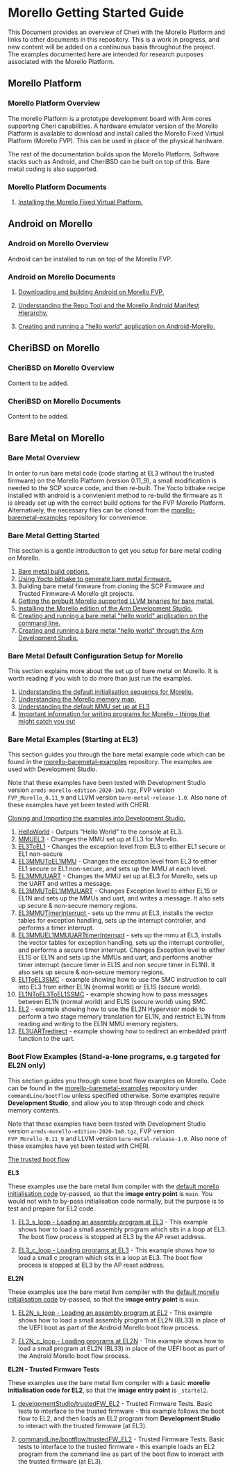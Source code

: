 # Morello Getting Started Guide
This Document provides an overview of Cheri with the Morello Platform and links to other documents in this repository. This is a work in progress, and new content will be added on a continuous basis throughout the project. The examples documented here are intended for research purposes associated with the Morello Platform.

## Morello Platform
### Morello Platform Overview
The morello Platform is a prototype development board with Arm cores supporting Cheri capabilities.
A hardware emulator version of the Morello Platform is available to download and install called the Morello Fixed Virtual Platform (Morello FVP). This can be used in place of the physical hardware.

The rest of the documentation builds upon the Morello Platform. Software stacks such as Android, and CheriBSD can be built on top of this. Bare metal coding is also supported.

### Morello Platform Documents
1. [Installing the Morello Fixed Virtual Platform.](./morello/MorelloPlatform/InstallingMorelloFVP.md)

## Android on Morello
### Android on Morello Overview
Android can be installed to run on top of the Morello FVP.
### Android on Morello Documents
1. [Downloading and building Android on Morello FVP.](./morello/AndroidOnMorello/BuildingMorelloAndroid/BuildingAndroidOnMorello.md)
2. [Understanding the Repo Tool and the Morello Android Manifest Hierarchy.](./morello/AndroidOnMorello/RepoTool/RepoTool.md)

3. [Creating and running a "hello world" application on Android-Morello.](./morello/AndroidOnMorello/HelloWorldOnAndroid/helloWorldOnAndroid.md)


## CheriBSD on Morello
### CheriBSD on Morello Overview
Content to be added.
### CheriBSD on Morello Documents
Content to be added.

## Bare Metal on Morello
### Bare Metal Overview
In order to run bare metal code (code starting at EL3 without the trusted firmware) on the Morello Platform (version 0.11_9), a small modification is needed to the SCP source code, and then re-built. The Yocto bitbake recipe installed with android is a convienient method to re-build the firmware as it is already set up with the correct build options for the FVP Morello Platform. Alternatively, the necessary files can be cloned from the [morello-baremetal-examples](https://github.com/cap-tee/morello-baremetal-examples) repository for convenience.
### Bare Metal Getting Started
This section is a gentle introduction to get you setup for bare metal coding on Morello.
1. [Bare metal build options.](./morello/BareMetalOnMorello/BuildOptions/BuildOptions.md) 
2. [Using Yocto bitbake to generate bare metal firmware.](./morello/BareMetalOnMorello/YoctoBitbake/YoctoBitbake.md)
3. Building bare metal firmware from cloning the SCP Firmware and Trusted Firmware-A Morello git projects.
4. [Getting the prebuilt Morello supported LLVM binaries for bare metal.](./morello/BareMetalOnMorello/LlvmBinaries/LlvmBinaries.md)
5. [Installing the Morello edition of the Arm Development Studio.](./morello/BareMetalOnMorello/InstallingArmDevStudio/InstallingArmDevStudio.md)
6. [Creating and running a bare metal "hello world" application on the command line.](./morello/BareMetalOnMorello/HelloWorldCommandLine/HelloWorldCommandLine.md)
7. [Creating and running a bare metal "hello world" through the Arm Development Studio.](./morello/BareMetalOnMorello/HelloWorldArmDevStudio/HelloWorldArmDevStudio.md)

### Bare Metal Default Configuration Setup for Morello
This section explains more about the set up of bare metal on Morello. It is worth reading if you wish to do more than just run the examples. 
1. [Understanding the default initialisation sequence for Morello.](./morello/BareMetalOnMorello/DefaultSetup/InitSequence/InitSequence.md)
2. [Understanding the Morello memory map.](./morello/BareMetalOnMorello/DefaultSetup/MemMap/MemMap.md)
3. [Understanding the default MMU set up at EL3](./morello/BareMetalOnMorello/DefaultSetup/MMU/MMU.md)
4. [Important information for writing programs for Morello - things that might catch you out](./morello/BareMetalOnMorello/DefaultSetup/Important/Important.md)

### Bare Metal Examples (Starting at EL3)
This section guides you through the bare metal example code which can be found in the [morello-baremetal-examples](https://github.com/cap-tee/morello-baremetal-examples) repository. The examples are used with Development Studio. 

Note that these examples have been tested with Development Studio version `armds-morello-edition-2020-1m0.tgz`, FVP version `FVP_Morello_0.11_9` and LLVM version `bare-metal-release-1.0`. Also none of these examples have yet been tested with CHERI.

[Cloning and Importing the examples into Development Studio.](./morello/BareMetalOnMorello/BareMetalExamples/DownloadingExamples/DownloadingExamples.md)

1. [HelloWorld](./morello/BareMetalOnMorello/BareMetalExamples/HelloWorld/HelloWorld.md) - Outputs "Hello World" to the console at EL3.
2. [MMUEL3](./morello/BareMetalOnMorello/BareMetalExamples/MMUEL3/MMUEL3.md) - Changes the MMU set up at EL3 for Morello.
3. [EL3ToEL1](./morello/BareMetalOnMorello/BareMetalExamples/EL3ToEL1/EL3ToEL1.md) - Changes the exception level from EL3 to either EL1 secure or EL1 non-secure
4. [EL3MMUToEL1MMU](./morello/BareMetalOnMorello/BareMetalExamples/EL3MMUToEL1MMU/EL3MMUToEL1MMU.md) - Changes the exception level from EL3 to either EL1 secure or EL1 non-secure, and sets up the MMU at each level.
5. [EL3MMUUART](./morello/BareMetalOnMorello/BareMetalExamples/EL3MMUUart/EL3MMUUart.md) - Changes the MMU set up at EL3 for Morello, sets up the UART and writes a message.
6. [EL3MMUToEL1MMUUART](./morello/BareMetalOnMorello/BareMetalExamples/EL3MMUToEL1MMUUART/EL3MMUToEL1MMUUART.md) - Changes Exception level to either EL1S or EL1N and sets up the MMUs and uart, and writes a message. It also sets up secure & non-secure memory regions.
7. [EL3MMUTimerInterrupt
](./morello/BareMetalOnMorello/BareMetalExamples/EL3MMUTimerInterrupt/EL3MMUTimerInterrupt.md) -  sets up the mmu at EL3, installs the vector tables for exception handling, sets up the interrupt controller, and performs a timer interrupt.
8. [EL3MMUEL1MMUUARTtimerInterrupt](./morello/BareMetalOnMorello/BareMetalExamples/EL3MMUEL1MMUUARTtimerInterrupt/EL3MMUEL1MMUUARTtimerInterrupt.md) - sets up the mmu at EL3, installs the vector tables for exception handling, sets up the interrupt controller, and performs a secure timer interrupt. Changes Exception level to either EL1S or EL1N and sets up the MMUs and uart, and performs another timer interrupt (secure timer in EL1S and non secure timer in EL1N). It also sets up secure & non-secure memory regions.
9. [EL1ToEL3SMC](./morello/BareMetalOnMorello/BareMetalExamples/EL1ToEL3SMC/EL1ToEL3SMC.md) - example showing how to use the SMC instruction to call into EL3 from either EL1N (normal world) or EL1S (secure world).
10. [EL1NToEL3ToEL1SSMC](./morello/BareMetalOnMorello/BareMetalExamples/EL1NToEL3ToEL1SSMC/EL1NToEL3ToEL1SSMC.md) - example showing how to pass messages between EL1N (normal world) and EL1S (secure world) using SMC.
11. [EL2](./morello/BareMetalOnMorello/BareMetalExamples/EL2/EL2.md) - example showing how to use the EL2N Hypervisor mode to perform a two stage memory translation for EL1N, and restrict EL1N from reading and writing to the EL1N MMU memory registers. 
12. [EL3UARTredirect](./morello/BareMetalOnMorello/BareMetalExamples/EL3UARTredirect/EL3UARTredirect.md) - example showing how to redirect an embedded printf function to the uart. 

### Boot Flow Examples (Stand-a-lone programs, e.g targeted for EL2N only)
This section guides you through some boot flow examples on Morello. Code can be found in the [morello-baremetal-examples](https://github.com/cap-tee/morello-baremetal-examples) repository under `commandLine/bootflow` unless specified otherwise. Some examples require **Development Studio**, and allow you to step through code and check memory contents. 

Note that these examples have been tested with Development Studio version `armds-morello-edition-2020-1m0.tgz`, FVP version `FVP_Morello_0.11_9` and LLVM version `bare-metal-release-1.0`. Also none of these examples have yet been tested with CHERI.

[The trusted boot flow](./morello/BootFlowOnMorello/BootFlowOverview/BootFlowOverview.md)


**EL3**

These examples use the bare metal llvm compiler with the [default morello initialisation code](./morello/BareMetalOnMorello/DefaultSetup/InitSequence/InitSequence.md) by-passed, so that the **image entry point** is `main`. You would not wish to by-pass initialisation code normally, but the purpose is to test and prepare for EL2 code.


1. [EL3_s_loop - Loading an assembly program at EL3](./morello/BootFlowOnMorello/BootFlowExamples/EL3_s_loop/EL3_s_loop.md) - This example shows how to load a small assembly program which sits in a loop at EL3. The boot flow process is stopped at EL3 by the AP reset address.

2. [EL3_c_loop - Loading programs at EL3](./morello/BootFlowOnMorello/BootFlowExamples/EL3_c_loop/EL3_c_loop.md) - This example shows how to load a small c program which sits in a loop at EL3. The boot flow process is stopped at EL3 by the AP reset address.

**EL2N**

These examples use the bare metal llvm compiler with the [default morello initialisation code](./morello/BareMetalOnMorello/DefaultSetup/InitSequence/InitSequence.md) by-passed, so that the **image entry point** is `main`.


1. [EL2N_s_loop - Loading an assembly program at EL2](./morello/BootFlowOnMorello/BootFlowExamples/EL2N_s_loop/EL2N_s_loop.md) - This example shows how to load a small assembly program at EL2N (BL33) in place of the UEFI boot as part of the Android Morello boot flow process.


2. [EL2N_c_loop - Loading programs at EL2N](./morello/BootFlowOnMorello/BootFlowExamples/EL2N_c_loop/EL2N_c_loop.md) - This example shows how to load a small program at EL2N (BL33) in place of the UEFI boot as part of the Android Morello boot flow process.



**EL2N - Trusted Firmware Tests**

These examples use the bare metal llvm compiler with a basic **morello initialisation code for EL2**, so that the **image entry point** is `_startel2`.

1. [developmentStudio/trustedFW_EL2](./morello/BootFlowOnMorello/BootFlowExamples/TrustedFirmware/TrustedFirmwareDS.md) - Trusted Firmware Tests. Basic tests to interface to the trusted firmware - this example follows the boot flow to EL2, and then loads an EL2 program from **Development Studio** to interact with the trusted firmware (at EL3).

2. [commandLine/bootflow/trustedFW_EL2](./morello/BootFlowOnMorello/BootFlowExamples/TrustedFirmware/TrustedfirmwareBF.md) - Trusted Firmware Tests. Basic tests to interface to the trusted firmware -  this example loads an EL2 program from the command line as part of the boot flow to interact with the trusted firmware (at EL3).






